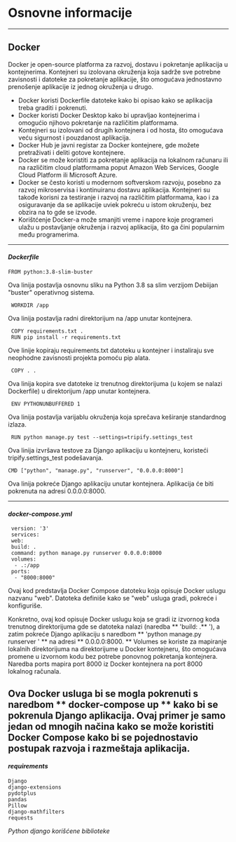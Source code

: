 # Osnovne informacije
---

## Docker

Docker je open-source platforma za razvoj, dostavu i pokretanje aplikacija u kontejnerima. Kontejneri su izolovana okruženja koja sadrže sve potrebne zavisnosti i datoteke za pokretanje aplikacije, što omogućava jednostavno prenošenje aplikacije iz jednog okruženja u drugo.

+ Docker koristi Dockerfile datoteke kako bi opisao kako se aplikacija treba graditi i pokrenuti.
+ Docker koristi Docker Desktop kako bi upravljao kontejnerima i omogućio njihovo pokretanje na različitim platformama.
+ Kontejneri su izolovani od drugih kontejnera i od hosta, što omogućava veću sigurnost i pouzdanost aplikacija.
+ Docker Hub je javni registar za Docker kontejnere, gde možete pretraživati i deliti gotove kontejnere.
+ Docker se može koristiti za pokretanje aplikacija na lokalnom računaru ili na različitim cloud platformama poput Amazon Web Services, Google Cloud Platform ili Microsoft Azure.
+ Docker se često koristi u modernom softverskom razvoju, posebno za razvoj mikroservisa i kontinuiranu dostavu aplikacija. Kontejneri su takođe korisni za testiranje i razvoj na različitim platformama, kao i za osiguravanje da se aplikacije uviek pokreću u istom okruženju, bez obzira na to gde se izvode.
+ Korištćenje Docker-a može smanjiti vreme i napore koje programeri ulažu u postavljanje okruženja i razvoj aplikacija, što ga čini popularnim među programerima.

---
#### *Dockerfile*

    FROM python:3.8-slim-buster
Ova linija postavlja osnovnu sliku na Python 3.8 sa slim verzijom Debiijan "buster" operativnog sistema.

     WORKDIR /app
Ova linija postavlja radni direktorijum na /app unutar kontejnera.

     COPY requirements.txt .
     RUN pip install -r requirements.txt
Ove linije kopiraju requirements.txt datoteku u kontejner i instaliraju sve neophodne zavisnosti projekta pomoću pip alata.

     COPY . .    
Ova linija kopira sve datoteke iz trenutnog direktorijuma (u kojem se nalazi Dockerfile) u direktorijum /app unutar kontejnera.

     ENV PYTHONUNBUFFERED 1   
Ova linija postavlja varijablu okruženja koja sprečava keširanje standardnog izlaza.

     RUN python manage.py test --settings=tripify.settings_test
  
Ova linija izvršava testove za Django aplikaciju u kontejneru, koristeći tripify.settings_test podešavanja.

    CMD ["python", "manage.py", "runserver", "0.0.0.0:8000"]
Ova linija pokreće Django aplikaciju unutar kontejnera. Aplikacija će biti pokrenuta na adresi 0.0.0.0:8000.

---

#### *docker-compose.yml*
     version: '3'
     services:
     web:
     build: .
     command: python manage.py runserver 0.0.0.0:8000
     volumes:
      - .:/app
     ports:
      - "8000:8000"
   
Ovaj kod predstavlja Docker Compose datoteku koja opisuje Docker uslugu nazvanu "web". Datoteka definiše kako se "web" usluga gradi, pokreće i konfiguriše.

Konkretno, ovaj kod opisuje Docker uslugu koja se gradi iz izvornog koda trenutnog direktorijuma gde se datoteka nalazi (naredba ** 'build: .** '), a zatim pokreće Django aplikaciju s naredbom ** 'python manage.py runserver ' ** na adresi ** 0.0.0.0:8000. ** Volumes se koriste za mapiranje lokalnih direktorijuma na direktorijume u Docker kontejneru, što omogućava promene u izvornom kodu bez potrebe ponovnog pokretanja kontejnera. Naredba ports mapira port 8000 iz Docker kontejnera na port 8000 lokalnog računala.

Ova Docker usluga bi se mogla pokrenuti s naredbom ** docker-compose up ** kako bi se pokrenula Django aplikacija. Ovaj primer je samo jedan od mnogih načina kako se može koristiti Docker Compose kako bi se pojednostavio postupak razvoja i razmeštaja aplikacija.
---


#### *requirements*

    Django
    django-extensions
    pydotplus
    pandas
    Pillow
    django-mathfilters
    requests

*Python django korišćene biblioteke*
